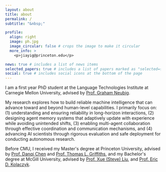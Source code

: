 ```yaml
---
layout: about
title: about
permalink: /
subtitle: "&nbsp;"

profile:
  align: right
  image: ph.jpg
  image_circular: false # crops the image to make it circular
  more_info: >
    <p>jiayig@princeton.edu</p>

news: true # includes a list of news items
selected_papers: true # includes a list of papers marked as "selected={true}"
social: true # includes social icons at the bottom of the page
---
```


I am a first year PhD student at the Language Technologies Institute at Carnegie Mellon University, advised by [Prof. Graham Neubig](https://www.phontron.com/).

My research explores how to build reliable machine intelligence that can advance toward and beyond human-level capabilities. I primarily focus on: (1) understanding and ensuring reliability in long-horizon interactions, (2) designing agent memory systems that adaptively update with experience while avoiding unintended shifts, (3) enabling multi-agent collaboration through effective coordination and communication mechanisms, and (4) advancing AI scientists through rigorous evaluation and safe deployment for conducting autonomous research.

Before CMU, I received my Master's degree at Princeton University, advised by [Prof. Danqi Chen](https://www.cs.princeton.edu/~danqic/) and [Prof. Thomas L. Griffiths](https://cocosci.princeton.edu/tom/tom.php), and my Bachelor's degree at McGill University, advised by [Prof. Xue (Steve) Liu](https://cs.mcgill.ca/~xueliu/site/intro.html), and [Prof. Eric D. Kolaczyk](https://sites.bu.edu/kolaczyk/).
